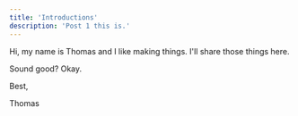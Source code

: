 ```yaml
---
title: 'Introductions'
description: 'Post 1 this is.'
---
```


Hi, my name is Thomas and I like making things. I'll share those things here.

Sound good? Okay.

Best,

Thomas